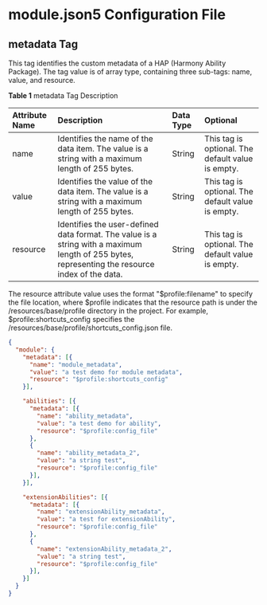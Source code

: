 # module.json5 Configuration File

## metadata Tag

This tag identifies the custom metadata of a HAP (Harmony Ability Package). The tag value is of array type, containing three sub-tags: name, value, and resource.

**Table 1** metadata Tag Description

| Attribute Name | Description | Data Type | Optional |
| :-------- | :-------- | :-------- | :-------- |
| name | Identifies the name of the data item. The value is a string with a maximum length of 255 bytes. | String | This tag is optional. The default value is empty. |
| value | Identifies the value of the data item. The value is a string with a maximum length of 255 bytes. | String | This tag is optional. The default value is empty. |
| resource | Identifies the user-defined data format. The value is a string with a maximum length of 255 bytes, representing the resource index of the data. | String | This tag is optional. The default value is empty. |

The resource attribute value uses the format "$profile:filename" to specify the file location, where $profile indicates that the resource path is under the /resources/base/profile directory in the project. For example, $profile:shortcuts_config specifies the /resources/base/profile/shortcuts_config.json file.

```json
{
  "module": {
    "metadata": [{
      "name": "module_metadata",
      "value": "a test demo for module metadata",
      "resource": "$profile:shortcuts_config"
    }],

    "abilities": [{
      "metadata": [{
        "name": "ability_metadata",
        "value": "a test demo for ability",
        "resource": "$profile:config_file"
      },
      {
        "name": "ability_metadata_2",
        "value": "a string test",
        "resource": "$profile:config_file"
      }],
    }],

    "extensionAbilities": [{
      "metadata": [{
        "name": "extensionAbility_metadata",
        "value": "a test for extensionAbility",
        "resource": "$profile:config_file"
      },
      {
        "name": "extensionAbility_metadata_2",
        "value": "a string test",
        "resource": "$profile:config_file"
      }],
    }]
  }
}
```